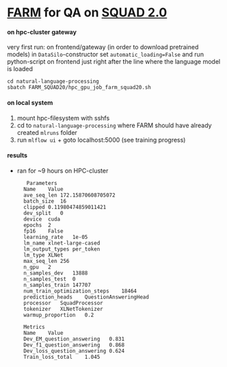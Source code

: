 # [FARM](https://github.com/deepset-ai/FARM) for QA on [SQUAD 2.0](https://rajpurkar.github.io/SQuAD-explorer/)

#### on hpc-cluster gateway
very first run: on frontend/gateway (in order to download pretrained models) in `DataSilo`-constructor set `automatic_loading=False` and run python-script on frontend just right after the line where the language model is loaded

    cd natural-language-processing
    sbatch FARM_SQUAD20/hpc_gpu_job_farm_squad20.sh
    
#### on local system
1. mount hpc-filesystem with sshfs
2. cd to `natural-language-processing` where FARM should have already created `mlruns` folder
3. run `mlflow ui` + goto localhost:5000 (see training progress)

#### results
* ran for ~9 hours on HPC-cluster
    
    
         Parameters
        Name	Value
        ave_seq_len	172.15870608705072
        batch_size	16
        clipped	0.11980474859011421
        dev_split	0
        device	cuda
        epochs	2
        fp16	False
        learning_rate	1e-05
        lm_name	xlnet-large-cased
        lm_output_types	per_token
        lm_type	XLNet
        max_seq_len	256
        n_gpu	2
        n_samples_dev	13888
        n_samples_test	0
        n_samples_train	147707
        num_train_optimization_steps	18464
        prediction_heads	QuestionAnsweringHead
        processor	SquadProcessor
        tokenizer	XLNetTokenizer
        warmup_proportion	0.2
        
        Metrics
        Name	Value
        Dev_EM_question_answering	0.831
        Dev_f1_question_answering	0.868
        Dev_loss_question_answering	0.624
        Train_loss_total	1.045